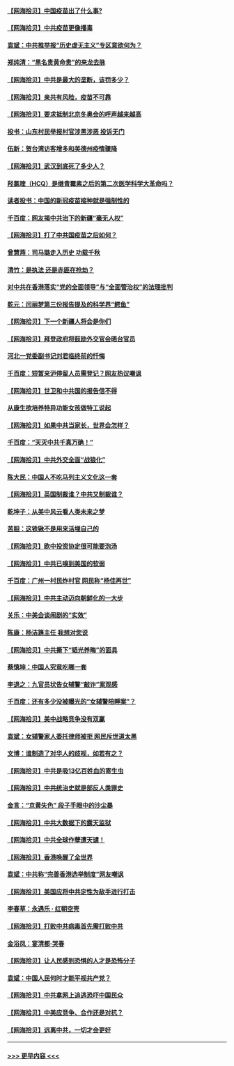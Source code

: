 #### [【网海拾贝】中国疫苗出了什么事?](../pages/nsc993/n12879124.md?t=04142251) 
#### [【网海拾贝】中共疫苗更像播毒](../pages/nsc993/n12876631.md?t=04142251) 
#### [袁斌：中共推举报“历史虚无主义”专区意欲何为？](../pages/nsc993/n12876530.md?t=04142251) 
#### [郑纯清：“黑名贵黄命贵”的来龙去脉](../pages/nsc993/n12875589.md?t=04142251) 
#### [【网海拾贝】中共是最大的垄断，该罚多少？](../pages/nsc993/n12874006.md?t=04142251) 
#### [【网海拾贝】亲共有风险，疫苗不可靠](../pages/nsc993/n12872224.md?t=04142251) 
#### [【网海拾贝】要求抵制北京冬奥会的呼声越来越高](../pages/nsc993/n12868962.md?t=04142251) 
#### [投书：山东村民举报村官涉黑涉恶 投诉无门](../pages/nsc993/n12869726.md?t=04142251) 
#### [伍新：贺台湾访客增多和美德州疫情骤降](../pages/nsc993/n12865651.md?t=04142251) 
#### [【网海拾贝】武汉到底死了多少人？](../pages/nsc993/n12863707.md?t=04142251) 
#### [羟氯喹（HCQ）是继青霉素之后的第二次医学科学大革命吗？](../pages/nsc993/n12638564.md?t=04142251) 
#### [读者投书：中国的新冠疫苗接种就是强制性的](../pages/nsc993/n12859932.md?t=04142251) 
#### [千百度：网友揭中共治下的新疆“毫无人权”](../pages/nsc993/n12858385.md?t=04142251) 
#### [【网海拾贝】打了中共国疫苗之后如何？](../pages/nsc993/n12857866.md?t=04142251) 
#### [曾慧燕：司马璐走入历史 功载千秋](../pages/nsc993/n12856996.md?t=04142251) 
#### [清竹：是执法 还是赤匪在抢劫？](../pages/nsc993/n12856952.md?t=04142251) 
#### [对中共在香港落实“党的全面领导”与“全面管治权”的法理批判](../pages/nsc993/n12856929.md?t=04142251) 
#### [乾元：闫丽梦第三份报告提及的科学界“鳄鱼”](../pages/nsc993/n12855985.md?t=04142251) 
#### [【网海拾贝】下一个新疆人将会是你们](../pages/nsc993/n12855864.md?t=04142251) 
#### [【网海拾贝】拜登政府将鼓励外交官会晤台官员](../pages/nsc993/n12853615.md?t=04142251) 
#### [河北一党委副书记刘君临终前的忏悔](../pages/nsc993/n12849420.md?t=04142251) 
#### [千百度：短暂来沪停留人员需登记？网友热议嘲讽](../pages/nsc993/n12853497.md?t=04142251) 
#### [【网海拾贝】世卫和中共国的报告信不得](../pages/nsc993/n12850902.md?t=04142251) 
#### [从康生欲培养特异功能女孩做特工说起](../pages/nsc993/n12849289.md?t=04142251) 
#### [【网海拾贝】如果中共当家长，世界会怎样？](../pages/nsc993/n12848436.md?t=04142251) 
#### [千百度：“天灭中共千真万确！”](../pages/nsc993/n12845659.md?t=04142251) 
#### [【网海拾贝】中共外交全面“战狼化”](../pages/nsc993/n12845607.md?t=04142251) 
#### [陈大民：中国人不吃马列主义文化这一套](../pages/nsc993/n12842496.md?t=04142251) 
#### [【网海拾贝】英国制裁谁？中共又制裁谁？](../pages/nsc993/n12840909.md?t=04142251) 
#### [乾坤子：从美中风云看人类未来之梦](../pages/nsc993/n12840590.md?t=04142251) 
#### [苦胆：这铁锹不是用来活埋自己的](../pages/nsc993/n12839512.md?t=04142251) 
#### [【网海拾贝】欧中投资协定很可能要泡汤](../pages/nsc993/n12835122.md?t=04142251) 
#### [【网海拾贝】中共已嗅到美国的软弱](../pages/nsc993/n12832411.md?t=04142251) 
#### [千百度：广州一村民炸村官 网民称“杨佳再世”](../pages/nsc993/n12832380.md?t=04142251) 
#### [【网海拾贝】中共主动迈向朝鲜化的一大步](../pages/nsc993/n12829887.md?t=04142251) 
#### [关乐：中美会谈闹剧的“实效”](../pages/nsc993/n12826698.md?t=04142251) 
#### [陈康：杨洁篪主任  我想对您说](../pages/nsc993/n12826609.md?t=04142251) 
#### [【网海拾贝】中共撕下“韬光养晦”的面具](../pages/nsc993/n12826459.md?t=04142251) 
#### [蔡慎坤：中国人究竟吃哪一套](../pages/nsc993/n12826010.md?t=04142251) 
#### [李退之：九官员状告女辅警“敲诈”案观感](../pages/nsc993/n12823984.md?t=04142251) 
#### [千百度：还有多少没被曝光的“女辅警陪睡案”？](../pages/nsc993/n12822136.md?t=04142251) 
#### [【网海拾贝】美中战略竞争没有双赢](../pages/nsc993/n12822105.md?t=04142251) 
#### [袁斌：女辅警家人委托律师被拒 网民斥世道太黑](../pages/nsc993/n12822004.md?t=04142251) 
#### [文博：谁制造了对华人的歧视，如若有之？](../pages/nsc993/n12821635.md?t=04142251) 
#### [【网海拾贝】中共是吸13亿百姓血的寄生虫](../pages/nsc993/n12819191.md?t=04142251) 
#### [【网海拾贝】中共统治史就是部反人类罪史](../pages/nsc993/n12816738.md?t=04142251) 
#### [金言：“京黄失色” 段子手眼中的沙尘暴](../pages/nsc993/n12815700.md?t=04142251) 
#### [【网海拾贝】中共大数据下的露天监狱](../pages/nsc993/n12811075.md?t=04142251) 
#### [【网海拾贝】中共全球作孽遭天谴！](../pages/nsc993/n12810258.md?t=04142251) 
#### [【网海拾贝】香港唤醒了全世界](../pages/nsc993/n12809100.md?t=04142251) 
#### [袁斌：中共称“完善香港选举制度”网友嘲讽](../pages/nsc993/n12808994.md?t=04142251) 
#### [【网海拾贝】美国应将中共定性为敌手进行打击](../pages/nsc993/n12806870.md?t=04142251) 
#### [李春草：永遇乐 · 红朝空壳](../pages/nsc993/n12805365.md?t=04142251) 
#### [【网海拾贝】打败中共病毒首先需打败中共](../pages/nsc993/n12803930.md?t=04142251) 
#### [金浴凤：宴清都‧哭春](../pages/nsc993/n12801601.md?t=04142251) 
#### [【网海拾贝】让人民感到恐惧的人才是恐怖分子](../pages/nsc993/n12799347.md?t=04142251) 
#### [袁斌：中国人民何时才能平视共产党？](../pages/nsc993/n12799306.md?t=04142251) 
#### [【网海拾贝】中共拿网上追逃恐吓中国民众](../pages/nsc993/n12796905.md?t=04142251) 
#### [【网海拾贝】中美应竞争、合作还是对抗？](../pages/nsc993/n12794675.md?t=04142251) 
#### [【网海拾贝】远离中共，一切才会更好](../pages/nsc993/n12793572.md?t=04142251) 

----
#### [ >>> 更早内容 <<< ](../indexes/nsc993-earlier.md)
